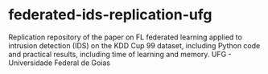 # federated-ids-replication-ufg
Replication repository of the paper on FL federated learning applied to intrusion detection (IDS) on the KDD Cup 99 dataset, including Python code and practical results, including time of learning and memory. UFG - Universidade Federal de Goias
